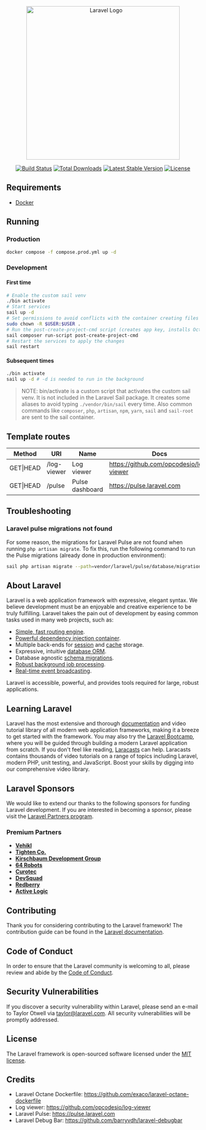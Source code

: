 <p align="center"><a href="https://laravel.com" target="_blank"><img src="https://raw.githubusercontent.com/laravel/art/master/logo-lockup/5%20SVG/2%20CMYK/1%20Full%20Color/laravel-logolockup-cmyk-red.svg" width="400" alt="Laravel Logo"></a></p>

<p align="center">
<a href="https://github.com/laravel/framework/actions"><img src="https://github.com/laravel/framework/workflows/tests/badge.svg" alt="Build Status"></a>
<a href="https://packagist.org/packages/laravel/framework"><img src="https://img.shields.io/packagist/dt/laravel/framework" alt="Total Downloads"></a>
<a href="https://packagist.org/packages/laravel/framework"><img src="https://img.shields.io/packagist/v/laravel/framework" alt="Latest Stable Version"></a>
<a href="https://packagist.org/packages/laravel/framework"><img src="https://img.shields.io/packagist/l/laravel/framework" alt="License"></a>
</p>

## Requirements
- [Docker](https://www.docker.com/)

## Running
### Production
```bash
docker compose -f compose.prod.yml up -d
```

### Development
#### First time
```bash
# Enable the custom sail venv
./bin activate
# Start services
sail up -d
# Set permissions to avoid conflicts with the container creating files as root
sudo chown -R $USER:$USER .
# Run the post-create-project-cmd script (creates app key, installs Octane, makes sqlite database and runs migrations)
sail composer run-script post-create-project-cmd
# Restart the services to apply the changes
sail restart
```
#### Subsequent times
```bash
./bin activate
sail up -d # -d is needed to run in the background
```
> NOTE: bin/activate is a custom script that activates the custom sail venv. It is not included in the Laravel Sail package.
> It creates some aliases to avoid typing `./vendor/bin/sail` every time.
> Also common commands like `composer`, `php`, `artisan`, `npm`, `yarn`, `sail` and `sail-root` are sent to the sail container.

## Template routes
| Method    | URI         | Name            | Docs                                    |
|-----------|-------------|-----------------|-----------------------------------------|
| GET\|HEAD | /log-viewer | Log viewer      | https://github.com/opcodesio/log-viewer |
| GET\|HEAD | /pulse      | Pulse dashboard | https://pulse.laravel.com               |

## Troubleshooting
### Laravel pulse migrations not found
For some reason, the migrations for Laravel Pulse are not found when running `php artisan migrate`. To fix this, run the following command to run the Pulse migrations (already done in production environment):
```bash
sail php artisan migrate --path=vendor/laravel/pulse/database/migrations/2023_06_07_000001_create_pulse_tables.php
```

## About Laravel
Laravel is a web application framework with expressive, elegant syntax. We believe development must be an enjoyable and creative experience to be truly fulfilling. Laravel takes the pain out of development by easing common tasks used in many web projects, such as:

- [Simple, fast routing engine](https://laravel.com/docs/routing).
- [Powerful dependency injection container](https://laravel.com/docs/container).
- Multiple back-ends for [session](https://laravel.com/docs/session) and [cache](https://laravel.com/docs/cache) storage.
- Expressive, intuitive [database ORM](https://laravel.com/docs/eloquent).
- Database agnostic [schema migrations](https://laravel.com/docs/migrations).
- [Robust background job processing](https://laravel.com/docs/queues).
- [Real-time event broadcasting](https://laravel.com/docs/broadcasting).

Laravel is accessible, powerful, and provides tools required for large, robust applications.

## Learning Laravel
Laravel has the most extensive and thorough [documentation](https://laravel.com/docs) and video tutorial library of all modern web application frameworks, making it a breeze to get started with the framework.
You may also try the [Laravel Bootcamp](https://bootcamp.laravel.com), where you will be guided through building a modern Laravel application from scratch.
If you don't feel like reading, [Laracasts](https://laracasts.com) can help. Laracasts contains thousands of video tutorials on a range of topics including Laravel, modern PHP, unit testing, and JavaScript. Boost your skills by digging into our comprehensive video library.

## Laravel Sponsors
We would like to extend our thanks to the following sponsors for funding Laravel development. If you are interested in becoming a sponsor, please visit the [Laravel Partners program](https://partners.laravel.com).

### Premium Partners
- **[Vehikl](https://vehikl.com)**
- **[Tighten Co.](https://tighten.co)**
- **[Kirschbaum Development Group](https://kirschbaumdevelopment.com)**
- **[64 Robots](https://64robots.com)**
- **[Curotec](https://www.curotec.com/services/technologies/laravel)**
- **[DevSquad](https://devsquad.com/hire-laravel-developers)**
- **[Redberry](https://redberry.international/laravel-development)**
- **[Active Logic](https://activelogic.com)**

## Contributing
Thank you for considering contributing to the Laravel framework! The contribution guide can be found in the [Laravel documentation](https://laravel.com/docs/contributions).

## Code of Conduct
In order to ensure that the Laravel community is welcoming to all, please review and abide by the [Code of Conduct](https://laravel.com/docs/contributions#code-of-conduct).

## Security Vulnerabilities
If you discover a security vulnerability within Laravel, please send an e-mail to Taylor Otwell via [taylor@laravel.com](mailto:taylor@laravel.com). All security vulnerabilities will be promptly addressed.

## License
The Laravel framework is open-sourced software licensed under the [MIT license](https://opensource.org/licenses/MIT).

## Credits
- Laravel Octane Dockerfile: https://github.com/exaco/laravel-octane-dockerfile
- Log viewer: https://github.com/opcodesio/log-viewer
- Laravel Pulse: https://pulse.laravel.com
- Laravel Debug Bar: https://github.com/barryvdh/laravel-debugbar
